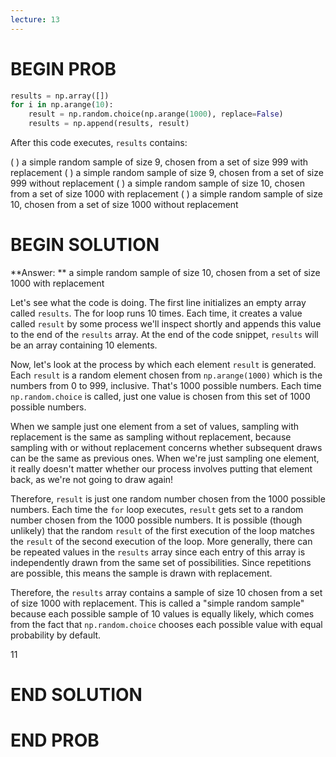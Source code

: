 ```yaml
---
lecture: 13
---
```


# BEGIN PROB

```py
results = np.array([])
for i in np.arange(10):
    result = np.random.choice(np.arange(1000), replace=False)
    results = np.append(results, result)
```

After this code executes, `results` contains:

( ) a simple random sample of size 9, chosen from a set of size 999 with replacement
( ) a simple random sample of size 9, chosen from a set of size 999 without replacement
( ) a simple random sample of size 10, chosen from a set of size 1000 with replacement
( ) a simple random sample of size 10, chosen from a set of size 1000 without replacement

# BEGIN SOLUTION

**Answer: ** a simple random sample of size 10, chosen from a set of size 1000 with replacement

Let's see what the code is doing. The first line initializes an empty array called `results`. The for loop runs 10 times. Each time, it creates a value called `result` by some process we'll inspect shortly and appends this value to the end of the `results` array. At the end of the code snippet, `results` will be an array containing 10 elements.

Now, let's look at the process by which each element `result` is generated. Each `result` is a random element chosen from `np.arange(1000)` which is the numbers from 0 to 999, inclusive. That's 1000 possible numbers. Each time `np.random.choice` is called, just one value is chosen from this set of 1000 possible numbers. 

When we sample just one element from a set of values, sampling with replacement is the same as sampling without replacement, because sampling with or without replacement concerns whether subsequent draws can be the same as previous ones. When we're just sampling one element, it really doesn't matter whether our process involves putting that element back, as we're not going to draw again!

Therefore, `result` is just one random number chosen from the 1000 possible numbers. Each time the `for` loop executes, `result` gets set to a random number chosen from the 1000 possible numbers. It is possible (though unlikely) that the random `result` of the first execution of the loop matches the `result` of the second execution of the loop. More generally, there can be repeated values in the `results` array since each entry of this array is independently drawn from the same set of possibilities. Since repetitions are possible, this means the sample is drawn with replacement.

Therefore, the `results` array contains a sample of size 10 chosen from a set of size 1000 with replacement. This is called a "simple random sample" because each possible sample of 10 values is equally likely, which comes from the fact that `np.random.choice` chooses each possible value with equal probability by default.

<average>11</average>
# END SOLUTION

# END PROB
